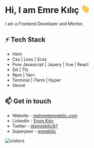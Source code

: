 # Hi, I am Emre Kılıç <img src="https://raw.githubusercontent.com/ABSphreak/ABSphreak/master/gifs/Hi.gif" width="30px">

I am a Frontend Developer and Mentor.

## ⚡ Tech Stack

* Html 
* Css | Less | Scss
* Pure Javascript | Jquery | Vue | React
* Git | Tfs
* Npm | Yarn
* Terminal | iTerm | Hyper
* Vercel

## 📫 Get in touch
- Website - [mehmetemrekilic.com](https://www.mehmetemrekilic.com) 
- LinkedIn - [Emre Kılıç](http://www.linkedin.com/in/emrekilic)
- Twitter - [@emrekilic87](http://twitter.com/emrekilic87)
- Superpeer - [emrekilic](https://superpeer.com/emrekilic)


![visitors](https://visitor-badge.glitch.me/badge?page_id=emrekilic87/emrekilic87)
